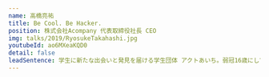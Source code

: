 ```yaml
---
name: 高橋亮祐
title: Be Cool. Be Hacker.
position: 株式会社Acompany 代表取締役社長 CEO
img: talks/2019/RyosukeTakahashi.jpg
youtubeId: ao6MXeaKQD0
detail: false
leadSentence: 学生に新たな出会いと発見を届ける学生団体 アクトあいち。弱冠16歳にして、その代表を務めている。まだ見ぬ世界へ一歩踏み出そうとする1人の若者が、名古屋の地で、ある”思い”を語る。
---
```


